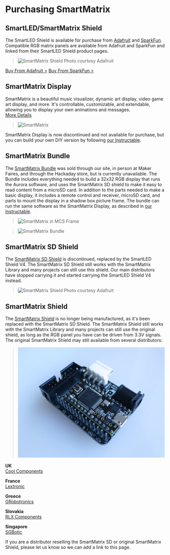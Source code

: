 # Purchasing SmartMatrix

## SmartLED/SmartMatrix Shield

The SmartLED Shield is available for purchase from [Adafruit](https://www.adafruit.com/products/1902) and [SparkFun](https://www.sparkfun.com/products/15046).  Compatible RGB matrix panels are available from Adafruit and SparkFun and linked from their SmartLED Shield product pages.  
  
> ![SmartMatrix Shield](photos/sdv4isometric.jpg)
> Photo courtesy Adafruit

<a href="https://www.adafruit.com/products/1902" target="_blank">Buy From Adafruit ></a>
<a href="https://www.sparkfun.com/products/15046" target="_blank">Buy From SparkFun ></a>

## SmartMatrix Display

SmartMatrix is a beautiful music visualizer, dynamic art display, video game art display, and more. It's controllable, customizable, and extendable, allowing you to display your own animations and messages.  
[More Details](postkick.html)

> ![SmartMatrix](photos/KickStaffPick.jpg)

SmartMatrix Display is now discontinued and not available for purchase, but you can build your own DIY version by following [our Instructable](https://www.instructables.com/id/SmartMatrix-Dynamic-LED-Art-Display/).


## SmartMatrix Bundle

The [SmartMatrix Bundle](http://store.hackaday.com/products/smartmatrix-bundle) was sold through our site, in person at Maker Faires, and through the Hackaday store, but is currently unavailable.   The Bundle includes everything needed to build a 32x32 RGB display that runs the Aurora software, and uses the SmartMatrix SD shield to make it easy to read content from a microSD card.  In addition to the parts needed to make a basic display, it includes a remote control and receiver, microSD card, and parts to mount the display in a shadow box picture frame.  The bundle can run the same software as the SmartMatrix Display, as described in [our Instructable](http://www.instructables.com/id/SmartMatrix-Dynamic-LED-Art-Display/).

> ![SmartMatrix in MCS Frame](photos/Shop/MCSFrameFront.jpg)

> ![SmartMatrix Bundle](photos/Shop/SmartMatrixBundle.jpg)

## SmartMatrix SD Shield

The [SmartMatrix SD Shield](shield-sdv2.html) is discontinued, replaced by the SmartLED Shield V4.  The SmartMatrix SD Shield still works with the SmartMatrix Library and many projects can still use this shield.  Our main distributors have stopped carrying it and started carrying the SmartLED Shield V4 instead.

> ![SmartMatrix Shield](photos/sdv3isometric.jpg)
> Photo courtesy Adafruit

## SmartMatrix Shield

The [SmartMatrix Shield](shield-v1.html) is no longer being manufactured, as it's been replaced with the SmartMatrix SD Shield.  The SmartMatrix Shield still works with the SmartMatrix Library and many projects can still use the original shield, as long as the RGB panel you have can be driven from 3.3V signals.  The original SmartMatrix Shield may still available from several distributors:

> ![SmartMatrix Shield](photos/ProtoIsometric.jpg)
  
**UK**  
[Cool Components](https://www.coolcomponents.co.uk/smartmatrix-shield-for-teensy-3-1.html)

**France**  
[Lextronic](http://www.lextronic.fr/P30184-module-smartmatrix-shield.html)
  
**Greece**  
[GRobotronics](http://grobotronics.com/smartmatrix-shield-for-teensy-3.1.html)

**Slovakia**  
[RLX Components](http://www.rlx.sk/sk/arm-freescale/2919-smartmatrix-shield-for-teensy-31-adafruit-1902.html)

**Singapore**  
[SGBotic](http://www.sgbotic.com/index.php?dispatch=products.view&product_id=1776)

If you are a distributor reselling the SmartMatrix SD or original SmartMatrix Shield, please let us know so we can add a link to this page.  



